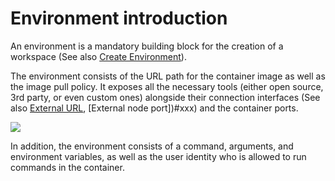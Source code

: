 
# Environment introduction

An environment is a mandatory building block for the creation of a workspace (See also [Create Environment](#xxxx)). 

The environment consists of the URL path for the container image as well as the image pull policy. It exposes all the necessary tools (either open source, 3rd party, or even custom ones) alongside their connection interfaces (See also [External URL](#xxx), [External node port])#xxx) and the container ports.



![](images/env-tools.png)


In addition, the environment consists of a command, arguments, and environment variables, as well as the user identity who is allowed to run commands in the container.


